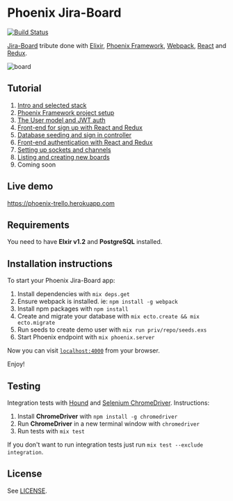 # Phoenix Jira-Board
[![Build Status](https://travis-ci.org/bigardone/phoenix-trello.svg?branch=master)](https://travis-ci.org/bigardone/phoenix-trello)


[Jira-Board](http://trello.com) tribute done with [Elixir](https://github.com/elixir-lang/elixir), [Phoenix Framework](https://github.com/phoenixframework/phoenix), [Webpack](https://github.com/webpack/webpack), [React](https://github.com/facebook/react) and [Redux](https://github.com/rackt/redux).

![`board`](http://codeloveandboards.com/images/blog/trello_tribute_pt_1/sign-in-a8fa19da.jpg)

## Tutorial
  1. [Intro and selected stack](http://codeloveandboards.com/blog/2016/01/04/trello-tribute-with-phoenix-and-react-pt-1/)
  2. [Phoenix Framework project setup](http://codeloveandboards.com/blog/2016/01/11/trello-tribute-with-phoenix-and-react-pt-2/)
  3. [The User model and JWT auth](http://codeloveandboards.com/blog/2016/01/12/trello-tribute-with-phoenix-and-react-pt-3/)
  4. [Front-end for sign up with React and Redux](http://codeloveandboards.com/blog/2016/01/14/trello-tribute-with-phoenix-and-react-pt-4/)
  5. [Database seeding and sign in controller](http://codeloveandboards.com/blog/2016/01/18/trello-tribute-with-phoenix-and-react-pt-5/)
  6. [Front-end authentication with React and Redux](http://codeloveandboards.com/blog/2016/01/20/trello-tribute-with-phoenix-and-react-pt-6/)
  7. [Setting up sockets and channels](http://codeloveandboards.com/blog/2016/01/25/trello-tribute-with-phoenix-and-react-pt-7/)
  8. [Listing and creating new boards](http://codeloveandboards.com/blog/2016/01/28/trello-tribute-with-phoenix-and-react-pt-8/)
  9. Coming soon

## Live demo
https://phoenix-trello.herokuapp.com

## Requirements 
You need to have **Elxir v1.2** and **PostgreSQL** installed.

## Installation instructions
To start your Phoenix Jira-Board app:

  1. Install dependencies with `mix deps.get`
  2. Ensure webpack is installed. ie: `npm install -g webpack`
  3. Install npm packages with `npm install`
  4. Create and migrate your database with `mix ecto.create && mix ecto.migrate`
  5. Run seeds to create demo user with `mix run priv/repo/seeds.exs`
  6. Start Phoenix endpoint with `mix phoenix.server`

Now you can visit [`localhost:4000`](http://localhost:4000) from your browser.

Enjoy!

## Testing
Integration tests with [Hound](https://github.com/HashNuke/hound) and [Selenium ChromeDriver](https://github.com/SeleniumHQ/selenium/wiki/ChromeDriver). Instructions:

  1. Install **ChromeDriver** with `npm install -g chromedriver`
  2. Run **ChromeDriver** in a new terminal window with `chromedriver`
  3. Run tests with `mix test`

If you don't want to run integration tests just run `mix test --exclude integration`.

## License

See [LICENSE](LICENSE).
